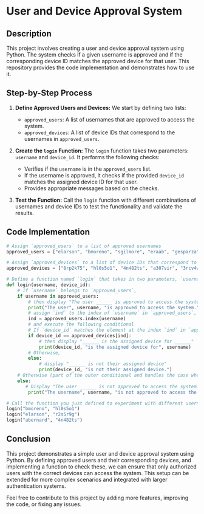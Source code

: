# User and Device Approval System

## Description
This project involves creating a user and device approval system using Python. The system checks if a given username is approved and if the corresponding device ID matches the approved device for that user. This repository provides the code implementation and demonstrates how to use it.

## Step-by-Step Process

1. **Define Approved Users and Devices:**
   We start by defining two lists:
   - `approved_users`: A list of usernames that are approved to access the system.
   - `approved_devices`: A list of device IDs that correspond to the usernames in `approved_users`.

2. **Create the `login` Function:**
   The `login` function takes two parameters: `username` and `device_id`. It performs the following checks:
   - Verifies if the `username` is in the `approved_users` list.
   - If the username is approved, it checks if the provided `device_id` matches the assigned device ID for that user.
   - Provides appropriate messages based on the checks.

3. **Test the Function:**
   Call the `login` function with different combinations of usernames and device IDs to test the functionality and validate the results.

## Code Implementation

```python
# Assign `approved_users` to a list of approved usernames
approved_users = ["elarson", "bmoreno", "sgilmore", "eraab", "gesparza"]

# Assign `approved_devices` to a list of device IDs that correspond to the usernames in `approved_users`
approved_devices = ["8rp2k75", "hl0s5o1", "4n482ts", "a307vir", "3rcv4w6"]

# Define a function named `login` that takes in two parameters, `username` and `device_id`
def login(username, device_id):
    # If `username` belongs to `approved_users`,
    if username in approved_users:
        # then display "The user ______ is approved to access the system.",
        print("The user", username, "is approved to access the system.")
        # assign `ind` to the index of `username` in `approved_users`,
        ind = approved_users.index(username)
        # and execute the following conditional
        # If `device_id` matches the element at the index `ind` in `approved_devices`,
        if device_id == approved_devices[ind]:
            # then display "______ is the assigned device for ______" 
            print(device_id, "is the assigned device for", username)
        # Otherwise,
        else:
            # display "______ is not their assigned device"
            print(device_id, "is not their assigned device.")
    # Otherwise (part of the outer conditional and handles the case when `username` does not belong to `approved_users`),
    else:
       # Display "The user ______ is not approved to access the system."
        print("The username", username, "is not approved to access the system.")

# Call the function you just defined to experiment with different username and device_id combinations
login("bmoreno", "hl0s5o1")
login("elarson", "r2s5r9g")
login("abernard", "4n482ts")
```

## Conclusion
This project demonstrates a simple user and device approval system using Python. By defining approved users and their corresponding devices, and implementing a function to check these, we can ensure that only authorized users with the correct devices can access the system. This setup can be extended for more complex scenarios and integrated with larger authentication systems.

Feel free to contribute to this project by adding more features, improving the code, or fixing any issues.
